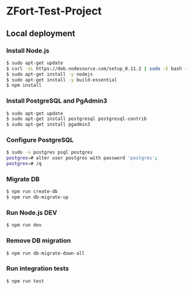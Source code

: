 # ZFort-Test-Project

## Local deployment

### Install Node.js ###
```sh
$ sudo apt-get update
$ curl -sL https://deb.nodesource.com/setup_8.11.2 | sudo -E bash -
$ sudo apt-get install -y nodejs
$ sudo apt-get install -y build-essential
$ npm install
```

### Install PostgreSQL and PgAdmin3 ###
```sh
$ sudo apt-get update
$ sudo apt-get install postgresql postgresql-contrib
$ sudo apt-get install pgadmin3
```

### Configure PostgreSQL ###
```sh
$ sudo -u postgres psql postgres
postgres=# alter user postgres with password 'postgres';
postgres=# /q
```

### Migrate DB ###
```sh
$ npm run create-db
$ npm run db-migrate-up
```

### Run Node.js DEV ###
```sh
$ npm run dev
```

### Remove DB migration ###
```sh
$ npm run db-migrate-down-all
```

### Run integration tests ###
```sh
$ npm run test
```
